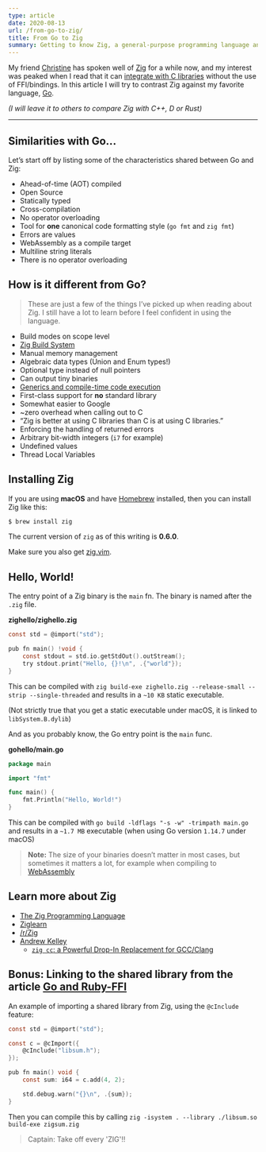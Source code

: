 ```yaml
---
type: article
date: 2020-08-13
url: /from-go-to-zig/
title: From Go to Zig
summary: Getting to know Zig, a general-purpose programming language and toolchain for maintaining robust, optimal, and reusable software.
---
```


My friend [Christine](https://christine.website/) has spoken well of
[Zig](https://ziglang.org/) for a while now, and my interest was peaked when I read
that it can [integrate with C libraries](https://ziglang.org/documentation/master/#cImport)
without the use of FFI/bindings.
In this article I will try to contrast Zig against my favorite language, [Go](https://golang.org/).

_(I will leave it to others to compare Zig with C++, D or Rust)_

--------------------------------------

## Similarities with Go...

Let’s start off by listing some of the characteristics shared between Go and Zig:

  - Ahead-of-time (AOT) compiled
  - Open Source
  - Statically typed
  - Cross-compilation
  - No operator overloading
  - Tool for **one** canonical code formatting style (`go fmt` and `zig fmt`)
  - Errors are values
  - WebAssembly as a compile target
  - Multiline string literals
  - There is no operator overloading

## How is it different from Go?

> These are just a few of the things I’ve picked up when reading about Zig.
I still have a lot to learn before I feel confident in using the language.

  - Build modes on scope level
  - [Zig Build System](https://ziglang.org/#Zig-Build-System)
  - Manual memory management
  - Algebraic data types (Union and Enum types!)
  - Optional type instead of null pointers
  - Can output tiny binaries
  - [Generics and compile-time code execution](https://andrewkelley.me/post/zig-programming-language-blurs-line-compile-time-run-time.html)
  - First-class support for **no** standard library
  - Somewhat easier to Google
  - ~zero overhead when calling out to C
  - “Zig is better at using C libraries than C is at using C libraries.”
  - Enforcing the handling of returned errors
  - Arbitrary bit-width integers (`i7` for example)
  - Undefined values
  - Thread Local Variables

## Installing Zig

If you are using **macOS** and have [Homebrew](https://brew.sh/)
installed, then you can install Zig like this:

```bash
$ brew install zig
```

The current version of `zig` as of this writing is **0.6.0**.

Make sure you also get [zig.vim](https://github.com/ziglang/zig.vim).

## Hello, World!

The entry point of a Zig binary is the `main` fn.
The binary is named after the `.zig` file.

**zighello/zighello.zig**
```c
const std = @import("std");

pub fn main() !void {
    const stdout = std.io.getStdOut().outStream();
    try stdout.print("Hello, {}!\n", .{"world"});
}
```

This can be compiled with `zig build-exe zighello.zig --release-small --strip --single-threaded` and results in a `~10 KB` static executable.

(Not strictly true that you get a static executable under macOS, it is linked to `libSystem.B.dylib`)

And as you probably know, the Go entry point is the `main` func.

**gohello/main.go**
```go
package main

import "fmt"

func main() {
	fmt.Println("Hello, World!")
}
```

This can be compiled with `go build -ldflags "-s -w" -trimpath main.go` and results in a `~1.7 MB` executable (when using Go version `1.14.7` under macOS)

> **Note:** The size of your binaries doesn’t matter in most cases, but sometimes it matters a lot, for example when compiling to [WebAssembly](https://webassembly.org/)

## Learn more about Zig

  - [The Zig Programming Language](https://ziglang.org/)
  - [Ziglearn](https://ziglearn.org/)
  - [/r/Zig](https://www.reddit.com/r/Zig/)
  - [Andrew Kelley](https://andrewkelley.me/)
    - [`zig cc`: a Powerful Drop-In Replacement for GCC/Clang](https://andrewkelley.me/post/zig-cc-powerful-drop-in-replacement-gcc-clang.html)

## Bonus: Linking to the shared library from the article [Go and Ruby-FFI](/go-and-ruby-ffi/)

An example of importing a shared library from Zig, using the `@cInclude` feature:

```c
const std = @import("std");

const c = @cImport({
    @cInclude("libsum.h");
});

pub fn main() void {
    const sum: i64 = c.add(4, 2);

    std.debug.warn("{}\n", .{sum});
}
```

Then you can compile this by calling `zig -isystem . --library ./libsum.so build-exe zigsum.zig`

> Captain: Take off every 'ZIG'!!
